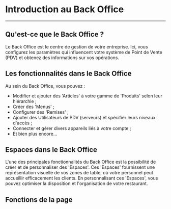 # Introduction au Back Office

-----

## Qu'est-ce que le Back Office ?

Le Back Office est le centre de gestion de votre entreprise. Ici, vous configurez les paramètres qui influencent votre système de Point de Vente (PDV) et obtenez des informations sur vos opérations.

## Les fonctionnalités dans le Back Office

Au sein du Back Office, vous pouvez :

- Modifier et ajouter des 'Articles' à votre gamme de 'Produits' selon leur hiérarchie ;
- Créer des 'Menus' ;
- Configurer des 'Remises' ;
- Ajouter des Utilisateurs de PDV (serveurs) et spécifier leurs niveaux d'accès ;
- Connecter et gérer divers appareils liés à votre compte ;
- Et bien plus encore...

## Espaces dans le Back Office

L'une des principales fonctionnalités du Back Office est la possibilité de créer et de personnaliser des 'Espaces'. Ces 'Espaces' fournissent une représentation visuelle de vos zones de table, où votre personnel peut accueillir efficacement les clients. En personnalisant ces 'Espaces', vous pouvez optimiser la disposition et l'organisation de votre restaurant.

## Fonctions de la page


